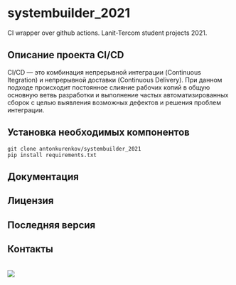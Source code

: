 # systembuilder_2021
CI wrapper over github actions. Lanit-Tercom student projects 2021.
## Описание проекта CI/CD
CI/CD — это комбинация непрерывной интеграции (Continuous Itegration) и непрерывной доставки (Continuous Delivery).
При данном подходе происходит постоянное слияние рабочих копий в общую основную ветвь разработки и выполнение частых автоматизированных сборок
с целью выявления возможных дефектов и решения проблем интеграции.
## Установка необходимых компонентов
    git clone antonkurenkov/systembuilder_2021
    pip install requirements.txt
## Документация
## Лицензия
## Последняя версия
## Контакты
<br><img src="https://github.com/Voolodimer/systembuilder_2021/workflows/Commit-Action/badge.svg"><br>
